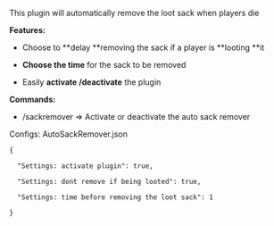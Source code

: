 This plugin will automatically remove the loot sack when players die

**Features:**

- Choose to **delay **removing the sack if a player is **looting **it

- **Choose the time** for the sack to be removed

- Easily **activate /deactivate** the plugin

**Commands:**

- /sackremover => Activate or deactivate the auto sack remover


Configs: AutoSackRemover.json

````
{

  "Settings: activate plugin": true,

  "Settings: dont remove if being looted": true,

  "Settings: time before removing the loot sack": 1

}
````